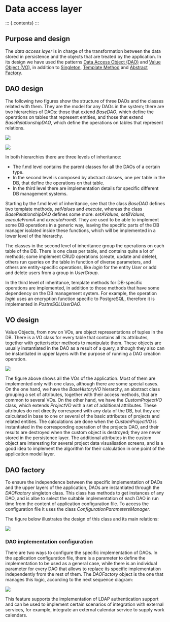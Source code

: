 Data access layer
=================

::: {.contents}
:::

Purpose and design
------------------

The *data access layer* is in charge of the transformation between the
data stored in persistence and the objects that are treated by the
application. In its design we have used the patterns [Data Access Object
(DAO)](https://en.wikipedia.org/wiki/Data_access_object) and [Value
Object (VO)](https://en.wikipedia.org/wiki/Value_object), in addition to
[Singleton](https://en.wikipedia.org/wiki/Singleton_pattern), [Template
Method](https://en.wikipedia.org/wiki/Template_method) and [Abstract
Factory](https://en.wikipedia.org/wiki/Abstract_factory).

DAO design
----------

The following two figures show the structure of three DAOs and the
classes related with them. They are the model for any DAOs in the
system; there are two hierarchies of DAOs: those that extend *BaseDAO*,
which define the operations on tables that represent entities, and those
that extend *BaseRelationshipDAO*, which define the operations on tables
that represent relations.

![](i/BaseDAO.png)

![](i/RelationshipDAO.png)

In both hierarchies there are three levels of inheritance:

-   The f.md level contains the parent classes for all the DAOs of a
    certain type.
-   In the second level is composed by abstract classes, one per table
    in the DB, that define the operations on that table.
-   In the third level there are implementation details for specific
    different DB management systems.

Starting by the f.md level of inheritance, see that the class *BaseDAO*
defines two template methods, *setValues* and *execute*, whereas the
class *BaseRelationshipDAO* defines some more: *setAValues*,
*setBValues*, *executeFromA* and *executeFromB*. They are used to be
able to implement some DB operations in a generic way, leaving the
specific parts of the DB manager isolated inside these functions, which
will be implemented in a lower level of the hierarchy.

The classes in the second level of inheritance group the operations on
each table of the DB. There is one class per table, and contains quite a
lot of methods; some implement CRUD operations (create, update and
delete), others run queries on the table in function of diverse
parameters, and others are entity-specific operations, like *login* for
the entity *User* or add and delete users from a group in *UserGroup*.

In the third level of inheritance, template methods for DB-specific
operations are implemented, in addition to those methods that have some
dependency on the DB management system. For example, the operation
*login* uses an encryption function specific to PostgreSQL, therefore it
is implemented in *PostreSQLUserDAO*.

VO design
---------

Value Objects, from now on VOs, are object representations of tuples in
the DB. There is a VO class for every table that contains all its
attributes, together with getter/setter methods to manipulate them.
These objects are usually instantiated in the DAO as a result of a
query, although they also can be instantiated in upper layers with the
purpose of running a DAO creation operation.

![](i/VO.png)

The figure above shows all the VOs of the application. Most of them are
implemented only with one class, although there are some special cases.
On the one hand, we have the *BaseHistoryVO* hierarchy, an abstract
class grouping a set of attributes, together with their access methods,
that are common to several VOs. On the other hand, we have the
*CustomProjectVO* class, which extends *ProjectVO* with a set of
additional attributes. These attributes do not directly correspond with
any data of the DB, but they are calculated in base to one or several of
the basic attributes of projects and related entities. The calculations
are done when the *CustomProjectVO* is instantiated in the corresponding
operation of the projects DAO, and their results are destroyed when the
custom object is destroyed; they are never stored in the persistence
layer. The additional attributes in the custom object are interesting
for several project data visualisation screens, and is a good idea to
implement the algorithm for their calculation in one point of the
application model layer.

DAO factory
-----------

To ensure the independence between the specific implementation of DAOs
and the upper layers of the application, DAOs are instantiated through
the *DAOFactory* singleton class. This class has methods to get
instances of any DAO, and is albe to select the suitable implementation
of each DAO in run time from the content of application configuration
file. To access the configuration file it uses the class
*ConfigurationParametersManager*.

The figure below illustrates the design of this class and its main
relations:

![](i/DAOFactory.png)

### DAO implementation configuration

There are two ways to configure the specific implementation of DAOs. In
the application configuration file, there is a parameter to define the
implementation to be used as a general case, while there is an
individual parameter for every DAO that allows to replace its specific
implementation independently from the rest of them. The *DAOFactory*
object is the one that manages this logic, according to the next
sequence diagram:

![](i/DAOFactorySequence.png)

This feature supports the implementation of LDAP authentication support
and can be used to implement certain scenarios of integration with
external services, for example, integrate an external calendar service
to supply work calendars.
